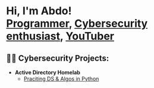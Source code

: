 <h1>Hi, I'm Abdo! <br/><a href="https://github.com/abdomagdy0">Programmer</a>, <a href="https://www.linkedin.com/in/abdomagdy0/">Cybersecurity enthusiast</a>, <a href="https://www.youtube.com/c/abdomagdy0">YouTuber</a></h1>

<h2>👨‍💻 Cybersecurity Projects:</h2>

- <b>Active Directory Homelab</b>
  - [Praciting DS & Algos in Python](https://github.com/abdomagdy0/Algorithms-Practice)

